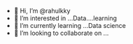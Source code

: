 - 👋 Hi, I’m @rahulkky
- 👀 I’m interested in ...Data....learning
- 🌱 I’m currently learning ...Data science
- 💞️ I’m looking to collaborate on ...
  

<!---
rahulkky/rahulkky is a ✨ special ✨ repository because its `README.md` (this file) appears on your GitHub profile.
You can click the Preview link to take a look at your changes.
--->
